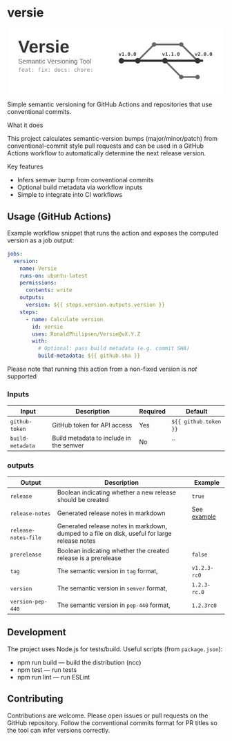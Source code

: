 # versie

![Versie Logo](docs/resources/logo/versie-final.svg)

Simple semantic versioning for GitHub Actions and repositories that use
conventional commits.

What it does

This project calculates semantic-version bumps (major/minor/patch) from
conventional-commit style pull requests and can be used in a GitHub Actions
workflow to automatically determine the next release version.

Key features

- Infers semver bump from conventional commits
- Optional build metadata via workflow inputs
- Simple to integrate into CI workflows

## Usage (GitHub Actions)

Example workflow snippet that runs the action and exposes the computed version
as a job output:

```yaml
jobs:
  version:
    name: Versie
    runs-on: ubuntu-latest
    permissions:
      contents: write
    outputs:
      version: ${{ steps.version.outputs.version }}
    steps:
      - name: Calculate version
        id: versie
        uses: RonaldPhilipsen/Versie@vX.Y.Z
        with:
          # Optional: pass build metadata (e.g. commit SHA)
          build-metadata: ${{ github.sha }}
```

Please note that running this action from a non-fixed version is _not_ supported

### Inputs

| Input            | Description                             | Required | Default               |
| ---------------- | --------------------------------------- | -------- | --------------------- |
| `github-token`   | GitHub token for API access             | Yes      | `${{ github.token }}` |
| `build-metadata` | Build metadata to include in the semver | No       | ``                    |

### outputs

| Output               | Description                                                                                   | Example                                                                      |
| -------------------- | --------------------------------------------------------------------------------------------- | ---------------------------------------------------------------------------- |
| `release`            | Boolean indicating whether a new release should be created                                    | `true`                                                                       |
| `release-notes`      | Generated release notes in markdown                                                           | See [example](https://github.com/RonaldPhilipsen/Versie/releases/tag/v1.0.3) |
| `release-notes-file` | Generated release notes in markdown, dumped to a file on disk, useful for large release notes |                                                                              |
| `prerelease`         | Boolean indicating whether the created release is a prerelease                                | `false`                                                                      |
| `tag`                | The semantic version in `tag` format,                                                         | `v1.2.3-rc0`                                                                 |
| `version`            | The semantic version in `semver` format,                                                      | `1.2.3-rc.0`                                                                 |
| `version-pep-440`    | The semantic version in `pep-440` format,                                                     | `1.2.3rc0`                                                                   |

## Development

The project uses Node.js for tests/build. Useful scripts (from `package.json`):

- npm run build — build the distribution (ncc)
- npm test — run tests
- npm run lint — run ESLint

## Contributing

Contributions are welcome. Please open issues or pull requests on the GitHub
repository. Follow the conventional commits format for PR titles so the tool can
infer versions correctly.
